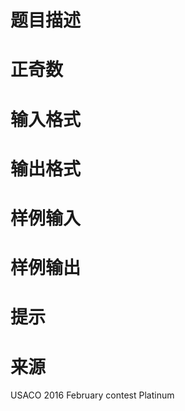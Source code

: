 

# 题目描述



# 正奇数



# 输入格式



# 输出格式



# 样例输入



# 样例输出



# 提示



# 来源


<p>
USACO 2016 February contest Platinum
</p>
